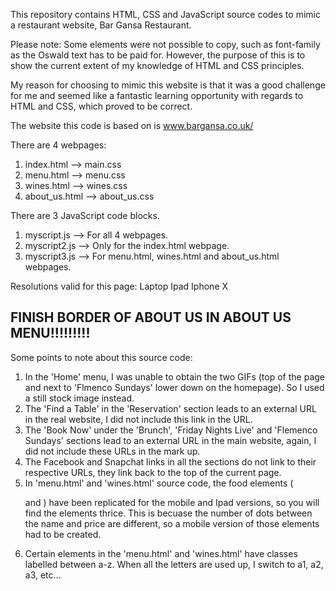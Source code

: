 This repository contains HTML, CSS and JavaScript source codes to mimic a restaurant website, Bar Gansa Restaurant.

Please note: Some elements were not possible to copy, such as font-family as the Oswald text has to be paid for. However, the purpose of this is to show the current extent of my knowledge of HTML and CSS principles.

My reason for choosing to mimic this website is that it was a good challenge for me and seemed like a fantastic learning opportunity with regards to HTML and CSS, which proved to be correct.

The website this code is based on is www.bargansa.co.uk/

There are 4 webpages:

1. index.html --> main.css
2. menu.html --> menu.css
3. wines.html --> wines.css
4. about_us.html --> about_us.css

There are 3 JavaScript code blocks.

1. myscript.js --> For all 4 webpages.
2. myscript2.js --> Only for the index.html webpage.
3. myscript3.js --> For menu.html, wines.html and about_us.html webpages.

Resolutions valid for this page:
Laptop
Ipad
Iphone X

## FINISH BORDER OF ABOUT US IN ABOUT US MENU!!!!!!!!!

Some points to note about this source code:

1. In the 'Home' menu, I was unable to obtain the two GIFs (top of the page and next to 'Flmenco Sundays' lower down on the homepage). So I used a still stock image instead.
2. The 'Find a Table' in the 'Reservation' section leads to an external URL in the real website, I did not include this link in the URL.
3. The 'Book Now' under the 'Brunch', 'Friday Nights Live' and 'Flemenco Sundays' sections lead to an external URL in the main website, again, I did not include these URLs in the mark up.
4. The Facebook and Snapchat links in all the sections do not link to their respective URLs, they link back to the top of the current page.
5. In 'menu.html' and 'wines.html' source code, the food elements (<p> and <span>) have been replicated for the mobile and Ipad versions, so you will find the elements thrice. This is becuase the number of dots between the name and price are different, so a mobile version of those elements had to be created.
6. Certain elements in the 'menu.html' and 'wines.html' have classes labelled between a-z. When all the letters are used up, I switch to a1, a2, a3, etc...
